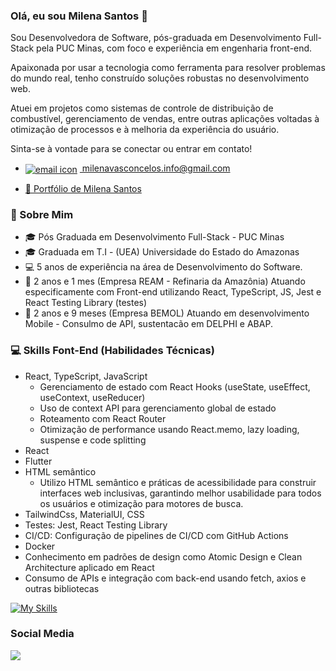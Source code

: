 ### Olá, eu sou Milena Santos 👋
Sou Desenvolvedora de Software, pós-graduada em Desenvolvimento Full-Stack pela PUC Minas, com foco e experiência em engenharia front-end.

Apaixonada por usar a tecnologia como ferramenta para resolver problemas do mundo real, tenho construído soluções robustas no desenvolvimento web.

Atuei em projetos como sistemas de controle de distribuição de combustível, gerenciamento de vendas, entre outras aplicações voltadas à otimização de processos e à melhoria da experiência do usuário.

Sinta-se à vontade para se conectar ou entrar em contato!
- <a href="mailto:milenavasconcelos.info@gmail.com">
  <img src="https://img.icons8.com/ios-filled/16/000000/new-post.png" alt="email icon" style="vertical-align:middle; margin-right:4px;" />
  milenavasconcelos.info@gmail.com
</a>

- <a href="https://triangular-carp-017.notion.site/Portf-lio-de-Milena-Santos-20ca8742aea080ef8156e47cf799547b">
  🎯
  Portfólio de Milena Santos
</a>



### 🚀 Sobre Mim

- 🎓 Pós Graduada em Desenvolvimento Full-Stack - PUC Minas
- 🎓 Graduada em T.I - (UEA) Universidade do Estado do Amazonas
- 💻 5 anos de experiência na área de Desenvolvimento do Software.
- 🏢 2 anos e 1 mes (Empresa REAM - Refinaria da Amazônia) Atuando especificamente com Front-end utilizando React, TypeScript, JS, Jest e React Testing Library (testes)
- 🏢 2 anos e 9 meses (Empresa BEMOL) Atuando em desenvolvimento Mobile - Consulmo de API, sustentacão em DELPHI e ABAP.


### 💻 Skills Font-End  (Habilidades Técnicas)
- React, TypeScript, JavaScript
  - Gerenciamento de estado com React Hooks (useState, useEffect, useContext, useReducer)
  - Uso de context API para gerenciamento global de estado
  - Roteamento com React Router
  - Otimização de performance usando React.memo, lazy loading, suspense e code splitting
- React
- Flutter
- HTML semântico
  - Utilizo HTML semântico e práticas de acessibilidade para construir interfaces web inclusivas, garantindo melhor usabilidade para todos os usuários e otimização para motores de busca.
- TailwindCss, MaterialUI, CSS
- Testes: Jest, React Testing Library
- CI/CD: Configuração de pipelines de CI/CD com GitHub Actions
- Docker
- Conhecimento em padrões de design como Atomic Design e Clean Architecture aplicado em React
- Consumo de APIs e integração com back-end usando fetch, axios e outras bibliotecas



[![My Skills](https://skillicons.dev/icons?i=js,ts,react,html,css,tailwindcss,docker)](https://skillicons.dev)


### Social Media 

<div> 
  <a href="https://www.linkedin.com/in/milena-vasconcelos-342445125" target="_blank"><img src="https://img.shields.io/badge/-LinkedIn-%230077B5?style=for-the-badge&logo=linkedin&logoColor=white" target="_blank"></a>  
</div>
